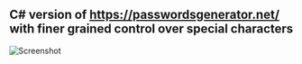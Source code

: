 ## C# version of https://passwordsgenerator.net/ with finer grained control over special characters
![Screenshot](random-password-generator/blob/main/screenshot.PNG?raw=true)